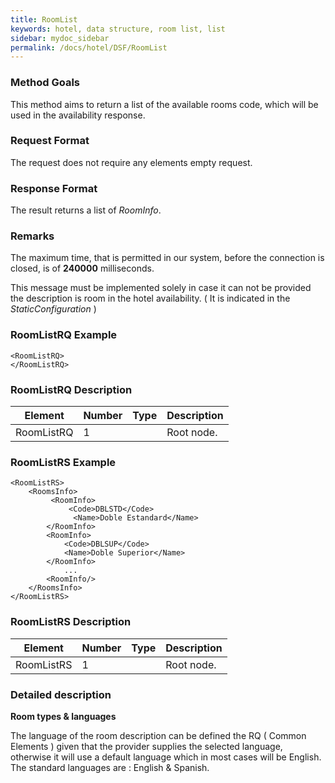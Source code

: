 ```yaml
---
title: RoomList
keywords: hotel, data structure, room list, list
sidebar: mydoc_sidebar
permalink: /docs/hotel/DSF/RoomList
---
```




### Method Goals


This method aims to return a list of the available rooms code, which
will be used in the availability response.



### Request Format


The request does not require any elements empty request.



### Response Format


The result returns a list of *RoomInfo*.



### Remarks


The maximum time, that is permitted in our system, before the connection
is closed, is of **240000** milliseconds.

This message must be implemented solely in case it can not be provided
the description is room in the hotel availability. ( It is indicated in
the *StaticConfiguration* )



### RoomListRQ Example




    <RoomListRQ>
    </RoomListRQ>



### RoomListRQ Description



| **Element**		| **Number**	| **Type**	| **Description**	|
| --------------------- | ------------- | ------------- | --------------------- |
| RoomListRQ 		| 1          	|		| Root node.		|
  



### RoomListRS Example


    <RoomListRS>
        <RoomsInfo>
             <RoomInfo>
                 <Code>DBLSTD</Code>
                  <Name>Doble Estandard</Name>
            </RoomInfo>
            <RoomInfo>
                <Code>DBLSUP</Code>
                <Name>Doble Superior</Name>
            </RoomInfo>
                ...
            <RoomInfo/>
        </RoomsInfo>
    </RoomListRS>



### RoomListRS Description



| **Element**		| **Number**	| **Type**	| **Description**	|
| --------------------- | ------------- | ------------- | --------------------- |
| RoomListRS 		| 1          	|		| Root node.		|
  



### Detailed description


**Room types & languages**

The language of the room description can be defined the RQ ( Common
Elements ) given that the provider supplies the selected language,
otherwise it will use a default language which in most cases will be
English. The standard languages are : English & Spanish.
